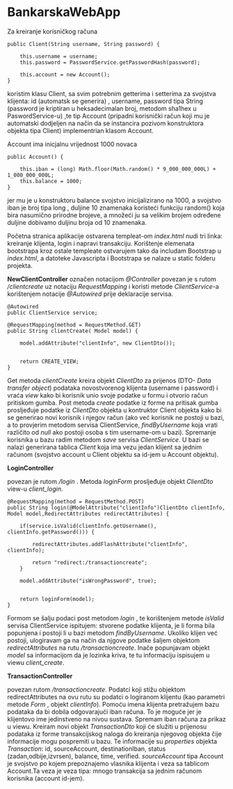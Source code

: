 # BankarskaWebApp

Za kreiranje korisničkog računa

    public Client(String username, String password) {
    	
        this.username = username;
        this.password = PasswordService.getPasswordHash(password);
        
        this.account = new Account();
    }
    
koristim klasu Client, sa svim potrebnim getterima i setterima za svojstva klijenta: id (automatsk se generira) , username, password tipa String (password je kriptiran u heksadecimalan broj, metodom sha1hex u PaswordService-u) ,te tip Account (pripadni korisnički račun koji mu je automatski dodjeljen na način da se instancira pozivom konstruktora objekta tipa Client) implementrian klasom Account. 


Account ima inicjalnu vrijednost 1000 novaca

    public Account() {
    	
        this.iban = (long) Math.floor(Math.random() * 9_000_000_000L) + 1_000_000_000L;
        this.balance = 1000;
    }
    
jer mu je u konstruktoru balance svojstvo inicijalizirano na 1000, a svojstvo iban je broj tipa long , duljine 10 znamenaka koristeći funkciju random() koja bira nasumično prirodne brojeve, a množeći ju sa velikim brojem određene duljine dobivamo duljinu broja od 10 znamenaka.


Početna stranica aplikacije ostvarena templeat-om *index.html* nudi tri linka: kreiranje klijenta, login i napravi transakciju.
Korištenje elemenata bootstrapa kroz ostale templeate ostvarujem tako da includam Bootstrap u *index.html*, a datoteke Javascripta i Bootstrapa se nalaze u static folderu projekta.


**NewClientController** označen notacijom *@Controller* povezan je s rutom */clientcreate* uz notaciju *RequestMapping* i koristi metode *ClientService*-a korištenjem notacije *@Autowired* prije deklaracije servisa.


    @Autowired
    public ClientService service; 
   
    @RequestMapping(method = RequestMethod.GET)
    public String clientCreate( Model model) {
    	
        model.addAttribute("clientInfo", new ClientDto());
      
      
        return CREATE_VIEW;
    }
    
    
Get metoda *clientCreate* kreira objekt *ClientDto* za prijenos (DTO- *Data transfer object*) podataka novostvorenog klijenta (username i password) i vraća *view* kako bi korisnik unio svoje podatke u formu i otvorio račun pritiskom gumba. 
Post metoda *create* podatke iz forme na pritisak gumba prosljeđuje podatke iz *ClientDto* objekta u kontruktor Client objekta kako bi se generirao novi korisnik i njegov račun (ako već korisnik ne postoji u bazi, a to provjerim metodom servisa ClientService, *findByUsername* koja vrati različito od *null* ako postoji osoba s tim username-om u bazi). Spremanje korisnika u bazu radim metodom *save* servisa *ClientService*. U bazi se nalazi generirana tablica *Client* koja ima vezu jedan klijent sa jednim računom (svojstvo account u Client objektu sa id-jem u Account objektu).

**LoginController**

povezan je rutom */login* . Metoda *loginForm* prosljeđuje objekt *ClientDto* view-u *client_login*. 
	   
    @RequestMapping(method = RequestMethod.POST)
    public String login(@ModelAttribute("clientInfo")ClientDto clientInfo, Model model,RedirectAttributes redirectAttributes) {

        if(service.isValid(clientInfo.getUsername(), clientInfo.getPassword())) {

            redirectAttributes.addFlashAttribute("clientInfo", clientInfo);
            
            return "redirect:/transactioncreate";
        }

        model.addAttribute("isWrongPassword", true);


        return loginForm(model);
    }


Formom se šalju podaci post metodom *login* , te korištenjem metode *isValid* servisa ClientService ispitujem: stvorene podatke klijenta, je li forma bila popunjena i postoji li u bazi metodom *findByUsername*. Ukoliko klijen već postoji, ulogiravam ga na način da njgove podatke šaljem objektom *redirectAttributes* na rutu */transactioncreate*. Inače popunjavam objekt *model* sa informacijom da je lozinka kriva, te tu informaciju ispisujem u viewu *client_create*.

**TransactionController**

povezan rutom */transactioncreate*. 
Podatci koji stižu objektom redirectAttributes na ovu rutu su podatci o logiranom klijentu (kao parametri metode *Form* , objekt *clientInfo*). Pomoću imena klijenta pretražujem bazu podataka da bi dobila odgovarajući iban računa. To je moguće jer je klijentovo ime jedinstveno na nivou sustava. Spremam iban računa za prikaz u viewu.
Kreiram novi objekt *TransactionDto* koji će služiti u prijenosu podataka iz forme transakcijskog naloga do kreiranja njegovog objekta čije informacije mogu pospremiti u bazu. Te informacije su *properties* objekta *Transaction*: id, sourceAccount, destinationIban, status (zadan,odbije,izvrsen), balance, time, verified.
*sourceAccount* tipa Account je svojstvo po kojem prepoznajemo vlasnika klijenta i veza sa tablicom Account.Ta veza je veza tipa: mnogo transakcija sa jednim računom korisnika (account id-jem).



